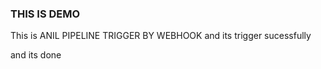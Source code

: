 ### THIS IS DEMO

This is ANIL
PIPELINE TRIGGER BY WEBHOOK
and its trigger sucessfully

and its done
